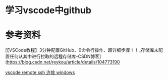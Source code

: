 # 学习vscode中github

# 参考资料

[【VSCode教程】3分钟配置GitHub、0命令行操作、超详细步骤！！\_存储库未配置任何从其中进行拉取的远程存储库-CSDN博客](https://blog.csdn.net/reykou/article/details/104773190

[vscode remote ssh 连接 windows](https://zhuanlan.zhihu.com/p/122999157)
